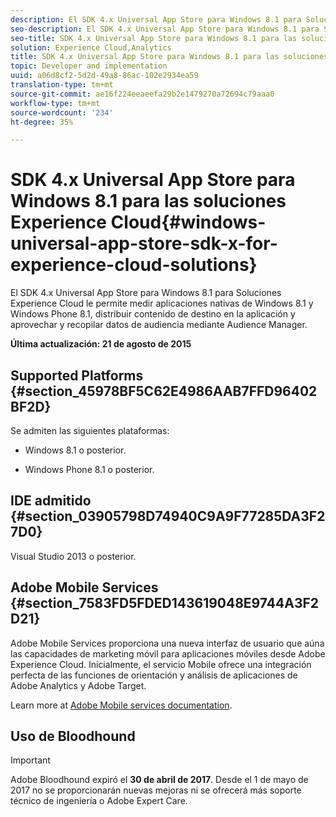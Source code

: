```yaml
---
description: El SDK 4.x Universal App Store para Windows 8.1 para Soluciones Experience Cloud le permite medir aplicaciones nativas de Windows 8.1 y Windows Phone 8.1, entregar contenido de destino en la aplicación y aprovechar y recopilar datos de audiencia mediante Audience Manager.
seo-description: El SDK 4.x Universal App Store para Windows 8.1 para Soluciones Experience Cloud le permite medir aplicaciones nativas de Windows 8.1 y Windows Phone 8.1, entregar contenido de destino en la aplicación y aprovechar y recopilar datos de audiencia mediante Audience Manager.
seo-title: SDK 4.x Universal App Store para Windows 8.1 para las soluciones Experience Cloud
solution: Experience Cloud,Analytics
title: SDK 4.x Universal App Store para Windows 8.1 para las soluciones Experience Cloud
topic: Developer and implementation
uuid: a06d8cf2-5d2d-49a8-86ac-102e2934ea59
translation-type: tm+mt
source-git-commit: ae16f224eeaeefa29b2e1479270a72694c79aaa0
workflow-type: tm+mt
source-wordcount: '234'
ht-degree: 35%

---
```



# SDK 4.x Universal App Store para Windows 8.1 para las soluciones Experience Cloud{#windows-universal-app-store-sdk-x-for-experience-cloud-solutions}

El SDK 4.x Universal App Store para Windows 8.1 para Soluciones Experience Cloud le permite medir aplicaciones nativas de Windows 8.1 y Windows Phone 8.1, distribuir contenido de destino en la aplicación y aprovechar y recopilar datos de audiencia mediante Audience Manager.

**Última actualización: 21 de agosto de 2015**

## Supported Platforms {#section_45978BF5C62E4986AAB7FFD96402BF2D}

Se admiten las siguientes plataformas:

* Windows 8.1 o posterior.

* Windows Phone 8.1 o posterior.

## IDE admitido {#section_03905798D74940C9A9F77285DA3F27D0}

Visual Studio 2013 o posterior.

## Adobe Mobile Services {#section_7583FD5FDED143619048E9744A3F2D21}

Adobe Mobile Services proporciona una nueva interfaz de usuario que aúna las capacidades de marketing móvil para aplicaciones móviles desde Adobe Experience Cloud. Inicialmente, el servicio Mobile ofrece una integración perfecta de las funciones de orientación y análisis de aplicaciones de Adobe Analytics y Adobe Target.

Learn more at [Adobe Mobile services documentation](/help/using/home.md).

## Uso de Bloodhound

>[!IMPORTANT]
>
>Adobe Bloodhound expiró el **30 de abril de 2017**. Desde el 1 de mayo de 2017 no se proporcionarán nuevas mejoras ni se ofrecerá más soporte técnico de ingeniería o Adobe Expert Care.
